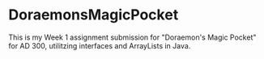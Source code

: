 # DoraemonsMagicPocket

This is my Week 1 assignment submission for "Doraemon's Magic Pocket" for AD 300, utilitzing interfaces and ArrayLists in Java. 
